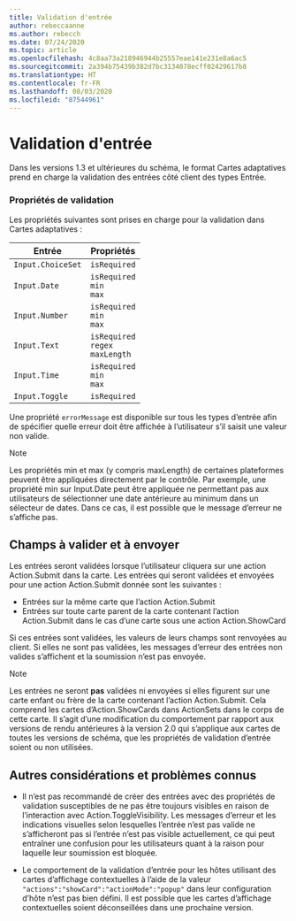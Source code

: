 ```yaml
---
title: Validation d'entrée
author: rebeccaanne
ms.author: rebecch
ms.date: 07/24/2020
ms.topic: article
ms.openlocfilehash: 4c8aa73a218946944b25557eae141e231e8a6ac5
ms.sourcegitcommit: 2a394b75439b382d7bc3134078ecff02429617b8
ms.translationtype: HT
ms.contentlocale: fr-FR
ms.lasthandoff: 08/03/2020
ms.locfileid: "87544961"
---
```

# <a name="input-validation"></a>Validation d'entrée

Dans les versions 1.3 et ultérieures du schéma, le format Cartes adaptatives prend en charge la validation des entrées côté client des types Entrée.

### <a name="validation-properties"></a>Propriétés de validation

Les propriétés suivantes sont prises en charge pour la validation dans Cartes adaptatives :

| Entrée | Propriétés |
| --- | --- | 
| `Input.ChoiceSet` | `isRequired` | 
| `Input.Date` | `isRequired` <br> `min`<br> `max` | 
| `Input.Number` | `isRequired` <br> `min`<br> `max` |
| `Input.Text` | `isRequired` <br> `regex` <br> `maxLength` |
| `Input.Time` | `isRequired` <br> `min`<br> `max` | 
| `Input.Toggle` | `isRequired` | 

Une propriété `errorMessage` est disponible sur tous les types d’entrée afin de spécifier quelle erreur doit être affichée à l’utilisateur s’il saisit une valeur non valide. 

> [!NOTE]
>
> Les propriétés min et max (y compris maxLength) de certaines plateformes peuvent être appliquées directement par le contrôle. Par exemple, une propriété min sur Input.Date peut être appliquée ne permettant pas aux utilisateurs de sélectionner une date antérieure au minimum dans un sélecteur de dates. Dans ce cas, il est possible que le message d’erreur ne s’affiche pas.

## <a name="fields-to-be-validated-and-submitted"></a>Champs à valider et à envoyer

Les entrées seront validées lorsque l’utilisateur cliquera sur une action Action.Submit dans la carte. Les entrées qui seront validées et envoyées pour une action Action.Submit donnée sont les suivantes :

 - Entrées sur la même carte que l’action Action.Submit
 - Entrées sur toute carte parent de la carte contenant l’action Action.Submit dans le cas d’une carte sous une action Action.ShowCard

Si ces entrées sont validées, les valeurs de leurs champs sont renvoyées au client. Si elles ne sont pas validées, les messages d’erreur des entrées non valides s’affichent et la soumission n’est pas envoyée.

> [!NOTE]
>
> Les entrées ne seront **pas** validées ni envoyées si elles figurent sur une carte enfant ou frère de la carte contenant l’action Action.Submit. Cela comprend les cartes d’Action.ShowCards dans ActionSets dans le corps de cette carte. Il s’agit d’une modification du comportement par rapport aux versions de rendu antérieures à la version 2.0 qui s’applique aux cartes de toutes les versions de schéma, que les propriétés de validation d’entrée soient ou non utilisées. 

## <a name="other-considerations-and-known-issues"></a>Autres considérations et problèmes connus

 - Il n’est pas recommandé de créer des entrées avec des propriétés de validation susceptibles de ne pas être toujours visibles en raison de l’interaction avec Action.ToggleVisibility. Les messages d’erreur et les indications visuelles selon lesquelles l’entrée n’est pas valide ne s’afficheront pas si l’entrée n’est pas visible actuellement, ce qui peut entraîner une confusion pour les utilisateurs quant à la raison pour laquelle leur soumission est bloquée.

 - Le comportement de la validation d’entrée pour les hôtes utilisant des cartes d’affichage contextuelles à l’aide de la valeur `"actions":"showCard":"actionMode":"popup"` dans leur configuration d’hôte n’est pas bien défini. Il est possible que les cartes d’affichage contextuelles soient déconseillées dans une prochaine version.

